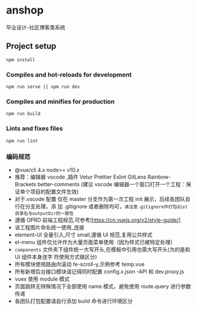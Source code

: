 # anshop

毕业设计-社区博客类系统

## Project setup

```
npm install
```

### Compiles and hot-reloads for development

```
npm run serve || npm run dev
```

### Compiles and minifies for production

```
npm run build
```

### Lints and fixes files

```
npm run lint
```

### 编码规范

- @vue/cli 4.x node>= v10.x
- 推荐：编辑器 vscode ,插件 Vetur Prettier Eslint GitLens Rainbow-Brackets better-comments
  (建议 vscode 编辑器一个窗口打开一个工程：保证单个项目的配置文件生效)
- 对于.vscode 配置 仅在 master 分支作为第一次工程 init 展示，后续各团队自行在分支处理，添
  加 .gitignore 或者删除均可，`请注意.gitignore中打包dist目录名与outputDir的一致性`
- 遵循 OPRD 前端工程规范,可参考[https://cn.vuejs.org/v2/style-guide/]
- 该工程图片命名统一使用\_连接
- element-UI 全量引入,尺寸 small,遵循 UI 规范,复用公共样式
- el-menu 组件仅允许作为大量页面菜单使用（因为样式已被特定处理）
- `components` 文件夹下组件统一大写开头,在模板中引用也需大写开头(为的是和 UI 组件本身连字
  符使用方式做区分)
- 所有模块使用路由内滚动 fe-scroll-y,示例参考 temp.vue
- 所有新增后台接口模块请记得同时配置 config.x.json -API 和 dev.proxy.js
- vuex 使用 module 模式
- 页面跳转无特殊情况下全部使用 name 模式，避免使用 route.query 进行参数传递
- 各团队打包配置请自行添加 build 命令进行环境区分
